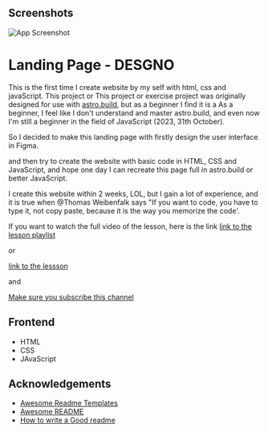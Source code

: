 
## Screenshots

![App Screenshot](https://user-images.githubusercontent.com/82284895/279300439-e72435af-aaa6-40dd-8471-028a7a6eb3eb.png)


# Landing Page - DESGNO

This is the first time I create website by my self with html, css and javaScript.
This project or This project or exercise project was originally designed for use with [astro.build](https://astro.build/), but as a beginner I find it is a As a beginner, I feel like I don't understand and master astro.build, and even now I'm still a beginner in the field of JavaScript (2023, 31th October).

So I decided to make this landing page with firstly design the user interface in Figma.

and then try to create the website with basic code in HTML, CSS and JavaScript, and hope one day I can recreate this page full in astro.build or better JavaScript.

I create this website within 2 weeks, LOL, but I gain a lot of experience, and it is true when @Thomas Weibenfalk says "If you want to code, you have to type it, not copy paste, because it is the way you memorize the code'.

If you want to watch the full video of the lesson, here is the link [link to the lesson playlist](https://www.youtube.com/watch?v=jyjScZWgzIg&list=PL4cUxeGkcC9hZm9NYpd4G-jhoeEk0ls--)

or

[link to the lessson](https://youtu.be/jyjScZWgzIg?si=jFNPdSBpXfiT-BlU)

and

[Make sure you subscribe this channel](https://www.youtube.com/c/codinginpublic)



## Frontend

- HTML
- CSS
- JAvaScript


## Acknowledgements

 - [Awesome Readme Templates](https://awesomeopensource.com/project/elangosundar/awesome-README-templates)
 - [Awesome README](https://github.com/matiassingers/awesome-readme)
 - [How to write a Good readme](https://bulldogjob.com/news/449-how-to-write-a-good-readme-for-your-github-project)

